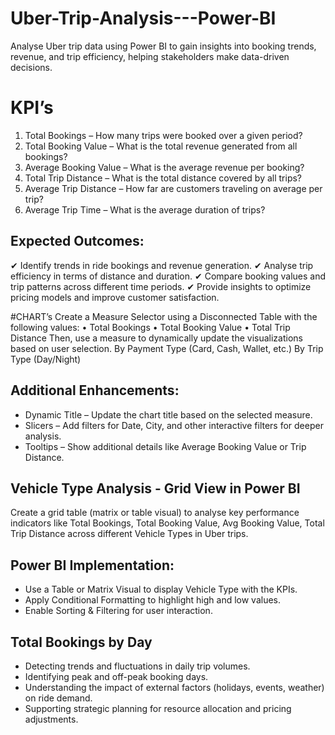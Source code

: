 # Uber-Trip-Analysis---Power-BI
Analyse Uber trip data using Power BI to gain insights into booking trends, revenue, and trip efficiency, helping stakeholders make data-driven decisions.

# KPI’s
1.	Total Bookings – How many trips were booked over a given period?
2.	Total Booking Value – What is the total revenue generated from all bookings?
3.	Average Booking Value – What is the average revenue per booking?
4.	Total Trip Distance – What is the total distance covered by all trips?
5.	Average Trip Distance – How far are customers traveling on average per trip?
6.	Average Trip Time – What is the average duration of trips?

## Expected Outcomes:
✔ Identify trends in ride bookings and revenue generation.
✔ Analyse trip efficiency in terms of distance and duration.
✔ Compare booking values and trip patterns across different time periods.
✔ Provide insights to optimize pricing models and improve customer satisfaction.

#CHART’s
Create a Measure Selector using a Disconnected Table with the following values:
•	Total Bookings
•	Total Booking Value
•	Total Trip Distance
Then, use a measure to dynamically update the visualizations based on user selection.
By Payment Type (Card, Cash, Wallet, etc.)
By Trip Type (Day/Night)

## Additional Enhancements:
- Dynamic Title – Update the chart title based on the selected measure.
- Slicers – Add filters for Date, City, and other interactive filters for deeper analysis.
- Tooltips – Show additional details like Average Booking Value or Trip Distance.

## Vehicle Type Analysis - Grid View in Power BI
Create a grid table (matrix or table visual) to analyse key performance indicators like Total Bookings, Total Booking Value, Avg Booking Value, Total Trip Distance across different Vehicle Types in Uber trips.

## Power BI Implementation:
- Use a Table or Matrix Visual to display Vehicle Type with the KPIs.
- Apply Conditional Formatting to highlight high and low values.
- Enable Sorting & Filtering for user interaction.

## Total Bookings by Day
- Detecting trends and fluctuations in daily trip volumes.
- Identifying peak and off-peak booking days.
- Understanding the impact of external factors (holidays, events, weather) on ride demand.
- Supporting strategic planning for resource allocation and pricing adjustments.







